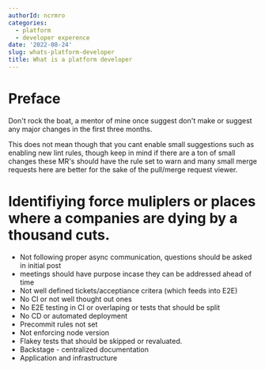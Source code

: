 ```yaml
---
authorId: ncrmro
categories:
  - platform
  - developer experence
date: '2022-08-24'
slug: whats-platform-developer
title: What is a platform developer 
---
```



# Preface

Don't rock the boat, a mentor of mine once suggest don't make or suggest any major changes in the first three months.

This does not mean though that you cant enable small suggestions such as enabling new lint rules, though keep in mind if there
are a ton of small changes these MR's should have the rule set to warn and many small merge requests here are better for the sake of the pull/merge request viewer.

# Identifiying force muliplers or places where a companies are dying by a thousand cuts.

- Not following proper async communication, questions should be asked in initial post
- meetings should have purpose incase they can be addressed ahead of time
- Not well defined tickets/acceptiance critera (which feeds into E2E)
- No CI or not well thought out ones
- No E2E testing in CI or overlaping or tests that should be split
- No CD or automated deployment
- Precommit rules not set
- Not enforcing node version
- Flakey tests that should be skipped or revaluated.
- Backstage - centralized documentation 
- Application and infrastructure 

